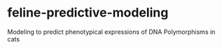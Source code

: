 # feline-predictive-modeling
Modeling to predict phenotypical expressions of DNA Polymorphisms in cats
